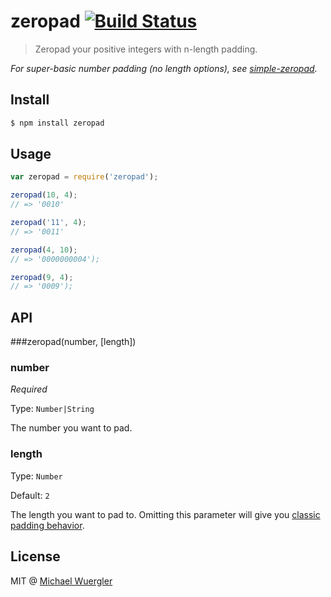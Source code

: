 # zeropad [![Build Status](https://travis-ci.org/radiovisual/zeropad.svg)](https://travis-ci.org/radiovisual/zeropad)

> Zeropad your positive integers with n-length padding.

*For super-basic number padding (no length options), see [simple-zeropad](https://github.com/radiovisual/simple-zeropad).*

## Install

```sh
$ npm install zeropad
```

## Usage
```js
var zeropad = require('zeropad');

zeropad(10, 4);
// => '0010'

zeropad('11', 4);
// => '0011'

zeropad(4, 10);
// => '0000000004');

zeropad(9, 4);
// => '0009');

```

## API

###zeropad(number, [length])


### number 

*Required*

Type: `Number|String`

The number you want to pad.

### length

Type: `Number`

Default: `2`

The length you want to pad to. Omitting this parameter will give you [classic padding behavior](https://github.com/radiovisual/simple-zeropad).




## License

MIT @ [Michael Wuergler](http://numetriclabs.com)